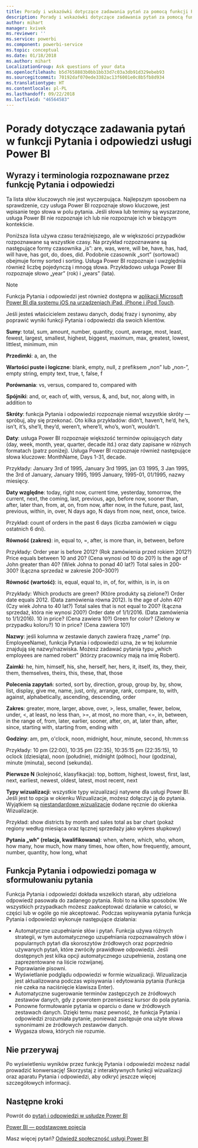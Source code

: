 ```yaml
---
title: Porady i wskazówki dotyczące zadawania pytań za pomocą funkcji Pytania i odpowiedzi w usłudze Power BI
description: Porady i wskazówki dotyczące zadawania pytań za pomocą funkcji Pytania i odpowiedzi w usłudze Power BI
author: mihart
manager: kvivek
ms.reviewer: ''
ms.service: powerbi
ms.component: powerbi-service
ms.topic: conceptual
ms.date: 01/18/2018
ms.author: mihart
LocalizationGroup: Ask questions of your data
ms.openlocfilehash: b5d7658883b0bb1bb33d7c03a3db91d329ebeb93
ms.sourcegitcommit: 70192daf070ede3382ac13f6001e0c8b5fb8d934
ms.translationtype: HT
ms.contentlocale: pl-PL
ms.lasthandoff: 09/22/2018
ms.locfileid: "46564583"
---
```

# <a name="tips-for-asking-questions-in-power-bi-qa"></a>Porady dotyczące zadawania pytań w funkcji Pytania i odpowiedzi usługi Power BI
## <a name="words-and-terminology-that-qa-recognizes"></a>Wyrazy i terminologia rozpoznawane przez funkcję Pytania i odpowiedzi
Ta lista słów kluczowych nie jest wyczerpująca.  Najlepszym sposobem na sprawdzenie, czy usługa Power BI rozpoznaje słowo kluczowe, jest wpisanie tego słowa w polu pytania.  Jeśli słowa lub terminy są wyszarzone, usługa Power BI nie rozpoznaje ich lub nie rozpoznaje ich w bieżącym kontekście.

Poniższa lista używa czasu teraźniejszego, ale w większości przypadków rozpoznawane są wszystkie czasy. Na przykład rozpoznawane są następujące formy czasownika „is”: are, was, were, will be, have, has, had, will have, has got, do, does, did.  Podobnie czasownik „sort” (sortować) obejmuje formy sorted i sorting.  Usługa Power BI rozpoznaje i uwzględnia również liczbę pojedynczą i mnogą słowa. Przykładowo usługa Power BI rozpoznaje słowo „year” (rok) i „years” (lata).

> [!NOTE]
> Funkcja Pytania i odpowiedzi jest również dostępna w [aplikacji Microsoft Power BI dla systemu iOS na urządzeniach iPad, iPhone i iPod Touch](mobile/mobile-apps-ios-qna.md).
> 
> 

Jeśli jesteś właścicielem zestawu danych, dodaj frazy i synonimy, aby poprawić wyniki funkcji Pytania i odpowiedzi dla swoich klientów.

**Sumy**: total, sum, amount, number, quantity, count, average, most, least, fewest, largest, smallest, highest, biggest, maximum, max, greatest, lowest, littlest, minimum, min

**Przedimki**: a, an, the

**Wartości puste i logiczne**: blank, empty, null, z prefiksem „non” lub „non-”, empty string, empty text, true, t, false, f

**Porównania**: vs, versus, compared to, compared with

**Spójniki**: and, or, each of, with, versus, &, and, but, nor, along with, in addition to

**Skróty**: funkcja Pytania i odpowiedzi rozpoznaje niemal wszystkie skróty — spróbuj, aby się przekonać.  Oto kilka przykładów: didn’t, haven’t, he’d, he’s, isn’t, it’s, she’ll, they’d, weren’t, where’ll, who’s, won’t, wouldn’t.

**Daty**: usługa Power BI rozpoznaje większość terminów opisujących daty (day, week, month, year, quarter, decade itd.) oraz daty zapisane w różnych formatach (patrz poniżej). Usługa Power BI rozpoznaje również następujące słowa kluczowe: MonthName, Days 1-31, decade.

Przykłady: January 3rd of 1995, January 3rd 1995, jan 03 1995, 3 Jan 1995, the 3rd of January, January 1995, 1995 January, 1995-01, 01/1995, nazwy miesięcy.

**Daty względne**: today, right now, current time, yesterday, tomorrow, the current, next, the coming, last, previous, ago, before now, sooner than, after, later than, from, at, on, from now, after now, in the future, past, last, previous, within, in, over, N days ago, N days from now, next, once, twice.

Przykład: count of orders in the past 6 days (liczba zamówień w ciągu ostatnich 6 dni).

**Równość (zakres)**: in, equal to, =, after, is more than, in, between, before

Przykłady: Order year is before 2012? (Rok zamówienia przed rokiem 2012?) Price equals between 10 and 20? (Cena wynosi od 10 do 20?) Is the age of John greater than 40? (Wiek Johna to ponad 40 lat?) Total sales in 200-300? (Łączna sprzedaż w zakresie 200–300?)

**Równość (wartość)**: is, equal, equal to, in, of, for, within, is in, is on

Przykłady: Which products are green? (Które produkty są zielone?) Order date equals 2012. (Data zamówienia równa 2012). Is the age of John 40? (Czy wiek Johna to 40 lat?) Total sales that is not equal to 200? (Łączna sprzedaż, która nie wynosi 200?) Order date of 1/1/2016. (Data zamówienia to 1/1/2016). 10 in price? (Cena zawiera 10?) Green for color? (Zielony w przypadku koloru?) 10 in price? (Cena zawiera 10?)

**Nazwy**: jeśli kolumna w zestawie danych zawiera frazę „name” (np. EmployeeName), funkcja Pytania i odpowiedzi uzna, że w tej kolumnie znajdują się nazwy/nazwiska. Możesz zadawać pytania typu „which employees are named robert” (którzy pracownicy mają na imię Robert).

**Zaimki**: he, him, himself, his, she, herself, her, hers, it, itself, its, they, their, them, themselves, theirs, this, these, that, those

**Polecenia zapytań**: sorted, sort by, direction, group, group by, by, show, list, display, give me, name, just, only, arrange, rank, compare, to, with, against, alphabetically, ascending, descending, order

**Zakres**: greater, more, larger, above, over, >, less, smaller, fewer, below, under, <, at least, no less than, >=, at most, no more than, <=, in, between, in the range of, from, later, earlier, sooner, after, on, at, later than, after, since, starting with, starting from, ending with

**Godziny**: am, pm, o'clock, noon, midnight, hour, minute, second, hh:mm:ss

Przykłady: 10 pm (22:00), 10:35 pm (22:35), 10:35:15 pm (22:35:15), 10 oclock (dziesiąta), noon (południe), midnight (północ), hour (godzina), minute (minuta), second (sekunda).

**Pierwsze N** (kolejność, klasyfikacja): top, bottom, highest, lowest, first, last, next, earliest, newest, oldest, latest, most recent, next

**Typy wizualizacji**: wszystkie typy wizualizacji natywne dla usługi Power BI.  Jeśli jest to opcja w okienku Wizualizacje, możesz dołączyć ją do pytania.  Wyjątkiem są [niestandardowe wizualizacje](../power-bi-custom-visuals.md) dodane ręcznie do okienka Wizualizacje.

Przykład: show districts by month and sales total as bar chart (pokaż regiony według miesiąca oraz łącznej sprzedaży jako wykres słupkowy)

**Pytania „wh” (relacja, kwalifikowana)**: when, where, which, who, whom, how many, how much, how many times, how often, how frequently, amount, number, quantity, how long, what

## <a name="qa-helps-you-phrase-the-question"></a>Funkcja Pytania i odpowiedzi pomaga w sformułowaniu pytania
Funkcja Pytania i odpowiedzi dokłada wszelkich starań, aby udzielona odpowiedź pasowała do zadanego pytania. Robi to na kilka sposobów. We wszystkich przypadkach możesz zaakceptować działanie w całości, w części lub w ogóle go nie akceptować. Podczas wpisywania pytania funkcja Pytania i odpowiedzi wykonuje następujące działania:

* Automatyczne uzupełnianie słów i pytań. Funkcja używa różnych strategii, w tym automatycznego uzupełniania rozpoznawalnych słów i popularnych pytań dla skoroszytów źródłowych oraz poprzednio używanych pytań, które zwróciły prawidłowe odpowiedzi. Jeśli dostępnych jest kilka opcji automatycznego uzupełnienia, zostaną one zaprezentowane na liście rozwijanej.
* Poprawianie pisowni.
* Wyświetlanie podglądu odpowiedzi w formie wizualizacji. Wizualizacja jest aktualizowana podczas wpisywania i edytowania pytania (funkcja nie czeka na naciśnięcie klawisza Enter).
* Automatyczne sugerowanie terminów zastępczych ze źródłowych zestawów danych, gdy z powrotem przeniesiesz kursor do pola pytania.
* Ponowne formułowanie pytania w oparciu o dane w źródłowych zestawach danych. Dzięki temu masz pewność, że funkcja Pytania i odpowiedzi zrozumiała pytanie, ponieważ zastępuje ona użyte słowa synonimami ze źródłowych zestawów danych.
* Wygasza słowa, których nie rozumie.

## <a name="dont-stop-now"></a>Nie przerywaj
Po wyświetleniu wyników przez funkcję Pytania i odpowiedzi możesz nadal prowadzić konwersację! Skorzystaj z interaktywnych funkcji wizualizacji oraz aparatu Pytania i odpowiedzi, aby odkryć jeszcze więcej szczegółowych informacji.

## <a name="next-steps"></a>Następne kroki
Powrót do [pytań i odpowiedzi w usłudze Power BI](end-user-q-and-a.md)  

[Power BI — podstawowe pojęcia](end-user-basic-concepts.md)  

Masz więcej pytań? [Odwiedź społeczność usługi Power BI](http://community.powerbi.com/)

